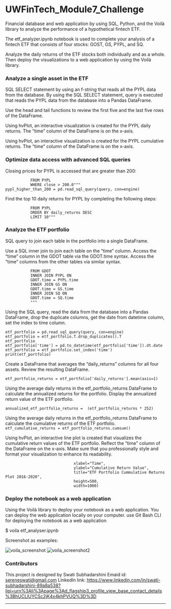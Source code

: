 # UWFinTech_Module7_Challenge
Financial database and web application by using SQL, Python, and the Voilà library to analyze the performance of a hypothetical fintech ETF.

The etf_analyzer.ipynb notebook is used to complete your analysis of a fintech ETF that consists of four stocks: GOST, GS, PYPL, and SQ. 

Analyze the daily returns of the ETF stocks both individually and as a whole. Then deploy the visualizations to a web application by using the Voilà library.


### Analyze a single asset in the ETF

SQL SELECT statement by using an f-string that reads all the PYPL data from the database. By using the SQL SELECT statement, query is executed that reads the PYPL data from the database into a Pandas DataFrame.

Use the head and tail functions to review the first five and the last five rows of the DataFrame. 

Using hvPlot, an interactive visualization is created for the PYPL daily returns. The “time” column of the DataFrame is on the x-axis. 

Using hvPlot, an interactive visualization is created for the PYPL cumulative returns. The “time” column of the DataFrame is on the x-axis. 

### Optimize data access with advanced SQL queries

Closing prices for PYPL is accessed that are greater than 200:

```query = """SELECT time, close
           FROM PYPL
           WHERE close > 200.0"""
pypl_higher_than_200 = pd.read_sql_query(query, con=engine)
```

Find the top 10 daily returns for PYPL by completing the following steps:

```query = """SELECT time, daily_returns
           FROM PYPL
           ORDER BY daily_returns DESC
           LIMIT 10"""
```

### Analyze the ETF portfolio

SQL query to join each table in the portfolio into a single DataFrame.

Use a SQL inner join to join each table on the “time” column. Access the “time” column in the GDOT table via the GDOT.time syntax. Access the “time” columns from the other tables via similar syntax.

```query = """SELECT *
           FROM GDOT
           INNER JOIN PYPL ON
           GDOT.time = PYPL.time
           INNER JOIN GS ON
           GDOT.time = GS.time
           INNER JOIN SQ ON
           GDOT.time = SQ.time
           """
```

Using the SQL query, read the data from the database into a Pandas DataFrame, drop the duplicate columns, get the date from datetime column, set the index to time column.
```
etf_portfolio = pd.read_sql_query(query, con=engine)
etf_portfolio = etf_portfolio.T.drop_duplicates().T
etf_portfolio
etf_portfolio['time'] = pd.to_datetime(etf_portfolio['time']).dt.date
etf_portfolio = etf_portfolio.set_index('time')
print(etf_portfolio)
```
Create a DataFrame that averages the “daily_returns” columns for all four assets. Review the resulting DataFrame.

```etf_portfolio_returns = etf_portfolio['daily_returns'].mean(axis=1)```

Using the average daily returns in the etf_portfolio_returns DataFrame to calculate the annualized returns for the portfolio. Display the annualized return value of the ETF portfolio.

```annualized_etf_portfolio_returns =  (etf_portfolio_returns * 252)```

Using the average daily returns in the etf_portfolio_returns DataFrame to calculate the cumulative returns of the ETF portfolio.
```etf_cumulative_returns = etf_portfolio_returns.cumsum()```

Using hvPlot, an interactive line plot is created that visualizes the cumulative return values of the ETF portfolio. Reflect the “time” column of the DataFrame on the x-axis. Make sure that you professionally style and format your visualization to enhance its readability.

```etf_cumulative_returns.hvplot(x="time",
                              xlabel="Time",
                              ylabel="Cumulative Return Value",
                              title="ETF Portfolio Cummulative Returns Plot 2016-2020",
                              height=500,
                              width=1000)
 ```

### Deploy the notebook as a web application

Using the Voilà library to deploy your notebook as a web application. You can deploy the web application locally on your computer.
use Git Bash CLI for deploying the notebook as a web application

$ voila etf_analyser.ipynb

Screenshot as examples:

![voila_screenshot](UWFinTech_Module7_Challenge/Images/Voila_screenshot.png)
![voila_screenshot2](UWFinTech_Module7_Challenge/Images/voila2_screenshot.png)

### Contributors

This project is designed by Swati Subhadarshini 
Emaid id: sereneswati@gmail.com
LinkedIn link: https://www.linkedin.com/in/swati-subhadarshini-89a8a538?lipi=urn%3Ali%3Apage%3Ad_flagship3_profile_view_base_contact_details%3BhUCLlUYCSc2jK4x4khPVUQ%3D%3D

---